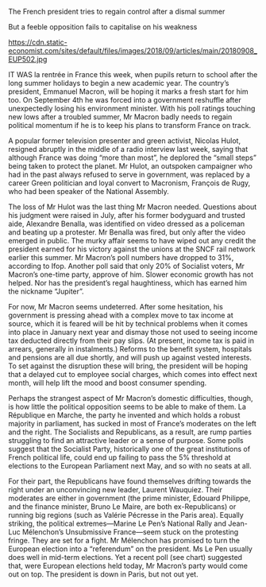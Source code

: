 The French president tries to regain control after a dismal summer

But a feeble opposition fails to capitalise on his weakness

https://cdn.static-economist.com/sites/default/files/images/2018/09/articles/main/20180908_EUP502.jpg

IT WAS  la rentrée  in France this week, when pupils return to school after the long summer holidays to begin a new academic year. The country’s president, Emmanuel Macron, will be hoping it marks a fresh start for him too. On September 4th he was forced into a government reshuffle after unexpectedly losing his environment minister. With his poll ratings touching new lows after a troubled summer, Mr Macron badly needs to regain political momentum if he is to keep his plans to transform France on track.

A popular former television presenter and green activist, Nicolas Hulot, resigned abruptly in the middle of a radio interview last week, saying that although France was doing “more than most”, he deplored the “small steps” being taken to protect the planet. Mr Hulot, an outspoken campaigner who had in the past always refused to serve in government, was replaced by a career Green politician and loyal convert to Macronism, François de Rugy, who had been speaker of the National Assembly.

The loss of Mr Hulot was the last thing Mr Macron needed. Questions about his judgment were raised in July, after his former bodyguard and trusted aide, Alexandre Benalla, was identified on video dressed as a policeman and beating up a protester. Mr Benalla was fired, but only after the video emerged in public. The murky affair seems to have wiped out any credit the president earned for his victory against the unions at the SNCF rail network earlier this summer. Mr Macron’s poll numbers have dropped to 31%, according to Ifop. Another poll said that only 20% of Socialist voters, Mr Macron’s one-time party, approve of him. Slower economic growth has not helped. Nor has the president’s regal haughtiness, which has earned him the nickname “Jupiter”.

For now, Mr Macron seems undeterred. After some hesitation, his government is pressing ahead with a complex move to tax income at source, which it is feared will be hit by technical problems when it comes into place in January next year and dismay those not used to seeing income tax deducted directly from their pay slips. (At present, income tax is paid in arrears, generally in instalments.) Reforms to the benefit system, hospitals and pensions are all due shortly, and will push up against vested interests. To set against the disruption these will bring, the president will be hoping that a delayed cut to employee social charges, which comes into effect next month, will help lift the mood and boost consumer spending.

Perhaps the strangest aspect of Mr Macron’s domestic difficulties, though, is how little the political opposition seems to be able to make of them. La République en Marche, the party he invented and which holds a robust majority in parliament, has sucked in most of France’s moderates on the left and the right. The Socialists and Republicans, as a result, are rump parties struggling to find an attractive leader or a sense of purpose. Some polls suggest that the Socialist Party, historically one of the great institutions of French political life, could end up failing to pass the 5% threshold at elections to the European Parliament next May, and so with no seats at all.

For their part, the Republicans have found themselves drifting towards the right under an unconvincing new leader, Laurent Wauquiez. Their moderates are either in government (the prime minister, Edouard Philippe, and the finance minister, Bruno Le Maire, are both ex-Republicans) or running big regions (such as Valérie Pécresse in the Paris area). Equally striking, the political extremes—Marine Le Pen’s National Rally and Jean-Luc Mélenchon’s Unsubmissive France—seem stuck on the protesting fringe. They are set for a fight. Mr Mélenchon has promised to turn the European election into a “referendum” on the president. Ms Le Pen usually does well in mid-term elections. Yet a recent poll (see chart) suggested that, were European elections held today, Mr Macron’s party would come out on top. The president is down in Paris, but not out yet. 